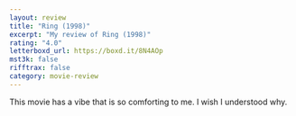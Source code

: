 ```yaml
---
layout: review
title: "Ring (1998)"
excerpt: "My review of Ring (1998)"
rating: "4.0"
letterboxd_url: https://boxd.it/8N4AOp
mst3k: false
rifftrax: false
category: movie-review
---
```


This movie has a vibe that is so comforting to me. I wish I understood why.
